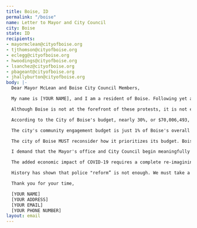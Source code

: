 ```yaml
---
title: Boise, ID
permalink: "/boise"
name: Letter to Mayor and City Council
city: Boise
state: ID
recipients:
- mayormclean@cityofboise.org
- tjthomson@cityofboise.org
- eclegg@cityofboise.org
- hwoodings@cityofboise.org
- lsanchez@cityofboise.org
- pbageant@cityofboise.org
- jhallyburton@cityofboise.org
body: |-
  Dear Mayor McLean and Boise City Council Members,

  My name is [YOUR NAME], and I am a resident of Boise. Following yet another string of highly-publicized murders of Black Americans by law enforcement, our nation has been gripped by protests calling for a rapid and meaningful reconsideration of the role of policing in communities as a significant step in dismantling systems that do not serve, and in fact actively harm, Black Americans and Americans of color. This moment is an opportunity to rethink public safety in Boise and reinvest in services that more effectively benefit our residents now and in the long-term. We have the opportunity to creatively put into place changes that can transform our community for the better and show that Boise really is one of the most 'liveable cities in America' - for all Boiseans, present and future.

  Although Boise is not at the forefront of these protests, it is not exempt from the racism and violence of the police system. I am asking that you consider reallocating significant funds from the BPD budget to fund systems and programs that serve our community more effectively. We need more affordable housing, safety nets for those at risk of eviction, food-access supports for those who need them, behavioral health crisis responders that are trained appropriately to de-escalate and provide access to holistic services, and social workers that can serve those that have experienced domestic violence and abuse. Our community needs healing - not punishment because of the lack of resources and supports being offered.

  According to the City of Boise's budget, nearly 30%, or $70,006,493, is allocated to the Boise Police Department. The single LARGEST budget category in the city budget. Only .018% of this policing budget is allocated toward mental health services coordination in policing, and .032% of this budget is allocated toward the crisis negotiation team. In the 2019 annual city budget report, BPD says that "Law enforcement faces a growing threat from offenders armed with higher powered weapons, so BPD is researching and purchasing more robust safety equipment to better protect officers and citizens in active shooter situations." However, according to the City of Boise's crime rate reports, violent crimes has been stagnating and decreasing in recent years - not increasing. Why has BPD been asking for funds to defend against "active shooters" when this does not seem to be a substantiated threat? As of FY20, the Boise Police Department plans to use public funds to renovate multiple stations and build another. Again, it's been shown that social programs and education are far more effective than policing at promoting safe communities. What could these resources fund instead?

  The city's community engagement budget is just 1% of Boise's overall budget, which includes projects that support those experiencing housing insecurity and homelessness, as well as events that bring tourism revenue to Boise; yet this budget also includes funds allocated for police recruitment materials. Funds allocated to support community supports should NOT be allocated to recruiting even more police officers for the city.

  The city of Boise MUST reconsider how it prioritizes its budget. Boise does a disservice to all Black and brown community members by continuing to fund policing rather than actual community support systems that will lessen our dependency on police intervention. Reallocating funds will make all Boiseans safer.

  I demand that the Mayor's office and City Council begin meaningfully defunding the Boise Police Department and reallocate those funds to programs proven to more effectively promote a safe and equitable community: community-based mental health services, substance abuse treatment services, affordable housing programs, and more. I demand a budget that reflects the actual needs of Boise residents.

  The added economic impact of COVID-19 requires a complete re-imagining of how we allocate local resources, and makes abundantly clear that we must prioritize investments in our community's health and well-being. The city of Boise can address deficits by divesting from the violence of policing and incarceration. The systems of policing and incarceration have no role in public health or safety; prisons and jails are vectors for the spread of COVID-19 and have always been antithetical to public health. Existing racial and economic disparities will only worsen in the wake of this ongoing health and economic crisis. We know that this virus is disproportionately affecting Black and brown communities, and that this disparity is caused by racist systems that affect how and when people receive care.

  History has shown that police "reform” is not enough. We must take a hard look at the ways that the current system in place fails to serve – and in fact actively harms – our community, and come together to re-imagine the role of police in our city. Imagine if Boise could be on the front lines of a movement of change in our country, one that could be truly transformative? What could our city look like in 5, 10, and 20 years?

  Thank you for your time,

  [YOUR NAME]
  [YOUR ADDRESS]
  [YOUR EMAIL]
  [YOUR PHONE NUMBER]
layout: email
---
```


